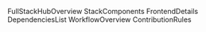 FullStackHubOverview
StackComponents
FrontendDetails
DependenciesList
WorkflowOverview
ContributionRules
